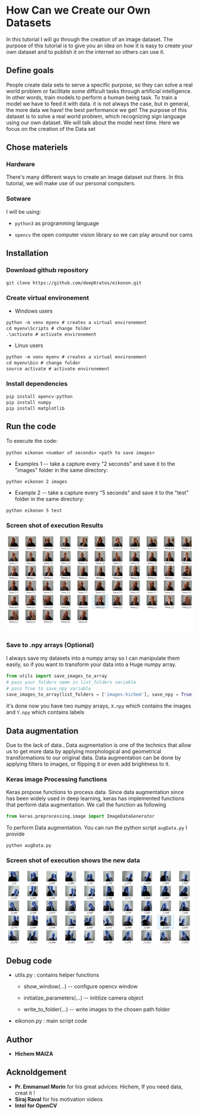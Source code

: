# How Can we Create our Own Datasets

In this tutorial I will go through the creation of an image dataset. The purpose of this tutorial is to give you an idea on how it is easy to create your own dataset and to publish it on the internet so others can use it.

## Define goals

People create data sets to serve a specific purpose, so they can solve a real world problem or facilitate some difficult tasks through artificial intelligence. In other words, train models to perform a human being task.
To train a model we have to feed it with data. it is not always the case, but in general, the more data we have! the best performance we get!
The purpose of this dataset is to solve a real world problem, which recognizing sign language using our own dataset. We will talk about the model next time. Here we focus on the creation of the Data set

## Chose materiels

### Hardware

There's many different ways to create an image dataset out there. In this tutorial, we will make use of our personal computers.

### Sotware

I will be using:

- `python3` as programming language

- `opencv` the open computer vision library  so we can play around our cams

## Installation

### Download github repository

```shell
git clone https://github.com/deepKratos/eikonon.git
```

### Create virtual environement

- Windows users

```shell
python -m venv myenv # creates a virtual environement
cd myenv\Scripts # change folder
.\activate # activate environement
```

- Linux users

```shell
python -m venv myenv # creates a virtual environement 
cd myenv\bin # change folder
source activate # activate environement  
```

### Install dependencies

```shell
pip install opencv-python
pip install numpy
pip install matplotlib
```

## Run the code

To execute the code:

`python eikonon <number of seconds> <path to save images>`

- Examples 1 -- take a capture every "2 seconds" and save it to the "images" folder in the same directory:

```shell
python eikonon 2 images
```

- Example 2 -- take a capture every "5 seconds" and save it to the "test" folder in the same directory: 

```shell
python eikonon 5 test
```

### Screen shot of execution Results

![Screen shot of execution Resutls](res.png)

### Save to .npy arrays (Optional)

I always save my datasets into a numpy array so I can manipulate them easily, so if you want to transform your data into a Huge numpy array.

```python
from utils import save_images_to_array
# pass your folders name in list_folders variable
# pass True to save_npy variable
save_images_to_array(list_folders = ['images-hichem'], save_npy = True)
```

it's done now you have two numpy arrays, `X.npy` which contains the images and `Y.npy` which contains labels

## Data augmentation

Due to the lack of data.. Data augmentation is one of the technics that allow us to get more data by applying morphological and geometrical transformations to our original data. Data augmentation can be done by applying filters to images, or flipping it or even add brightness to it.

### Keras image Processing functions

Keras propose functions to process data. Since data augmentation since has been widely used in deep learning, keras has implemented functions that perform data augmentation. We call the function as following

```python
from keras.preprocessing.image import ImageDataGenerator
```

To perform Data augmentation. You can run the python script `augData.py` I provide

```shell
python augData.py
```

### Screen shot of execution shows the new data

![Screen shot of execution Resutls](res2.png)

## Debug code

- utils.py : contains helper functions

  - show_window(...) -- configure opencv window

  - initialize_parameters(...) -- initilize camera object

  - write_to_folder(...) -- write images to the chosen path folder

- eikonon.py : main script code

## Author

- **Hichem MAIZA**

## Acknoldgement

- **Pr. Emmanuel Morin** for his great advices: Hichem, If you need data, creat it !
- **Siraj Raval** for his motivation videos
- **Intel for OpenCV**